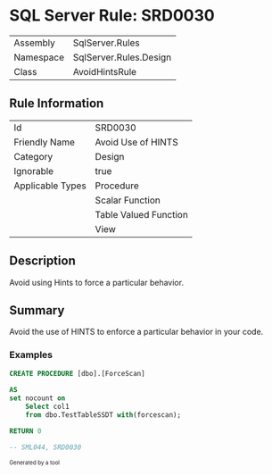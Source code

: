 ﻿# SQL Server Rule: SRD0030
  
|    |    |
|----|----|
| Assembly | SqlServer.Rules |
| Namespace | SqlServer.Rules.Design |
| Class | AvoidHintsRule |
  
## Rule Information
  
|    |    |
|----|----|
| Id | SRD0030 |
| Friendly Name | Avoid Use of HINTS |
| Category | Design |
| Ignorable | true |
| Applicable Types | Procedure  |
|   | Scalar Function |
|   | Table Valued Function |
|   | View |
  
## Description
  
Avoid using Hints to force a particular behavior.
  
## Summary
  
Avoid the use of HINTS to enforce a particular behavior in your code.
  
### Examples
  
```sql
CREATE PROCEDURE [dbo].[ForceScan]
	
AS
set nocount on
	Select col1
	from dbo.TestTableSSDT with(forcescan);

RETURN 0

-- SML044, SRD0030
```
  
<sub><sup>Generated by a tool</sup></sub>
